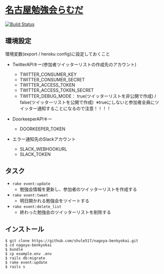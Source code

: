 [名古屋勉強会らむだ](https://nagoya-benkyokai.com/)
=======================================================
[![Build Status](https://travis-ci.org/shule517/nagoya-benkyokai.svg?branch=master)](https://travis-ci.org/shule517/nagoya-benkyokai)

## 環境設定
環境変数(export / heroku config)に設定しておくこと
- TwitterAPIキー(参加者ツイッターリストの作成先のアカウント)
  - TWITTER_CONSUMER_KEY
  - TWITTER_CONSUMER_SECRET
  - TWITTER_ACCESS_TOKEN
  - TWITTER_ACCESS_TOKEN_SECRET
  - TWITTER_DEBUG_MODE： true(ツイッターリストを非公開で作成) / false(ツイッターリストを公開で作成)
  ※trueにしないと参加者全員にツイッター通知することになるので注意！！！！

- DoorkeeperAPIキー
  - DOORKEEPER_TOKEN

- エラー通知先のSlackアカウント
  - SLACK_WEBHOOKURL
  - SLACK_TOKEN

## タスク
- `rake event:update`
  - 勉強会情報を更新し、参加者のツイッターリストを作成する
- `rake event:tweet`
  - 明日開かれる勉強会をツイートする
- `rake event:delete_list`
  - 終わった勉強会のツイッターリストを削除する

## インストール

```
$ git clone https://github.com/shule517/nagoya-benkyokai.git
$ cd nagoya-benkyokai
$ bundle
$ cp example.env .env
$ rails db:migrate
$ rake event:update
$ rails s
```
